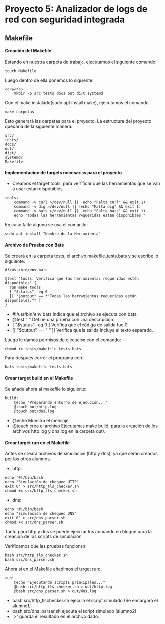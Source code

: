 # Proyecto 5: Analizador de logs de red con seguridad integrada
## Makefile
#### Creación del Makefile
Estando en nuestra carpeta de trabajo, ejecutamos el siguiente comando:
```
touch Makefile
```
Luego dentro de ella ponemos lo siguiente:
```
carpetas:
	mkdir -p src tests docs out dist systemd
```
Con el make instalado(sudo apt install make), ejecutamos el comando 
```
make carpetas
```
Esto generará las carpetas para el proyecto. La estructura del proyecto quedaría de la siguiente manera:
```
src/
tests/
docs/
out/
dist/
systemd/
Makefile
```
#### Implementacion de targets necesarios para el proyecto
- Creamos el target tools, para verfificar que las herramientas que se van a usar están disponibles
```
tools:
	command -v curl >/dev/null || (echo "Falta curl" && exit 1)
	command -v dig >/dev/null || (echo "Falta dig" && exit 1)
	command -v bats >/dev/null || (echo "Falta bats" && exit 1)
	echo "Todas las herramientas requeridas están disponibles."
```
En caso falte alguno se usa el comando:
```
sudo apt install "Nombre de la Herramienta"
```
#### Archivo de Prueba con Bats
Se creará en la carpeta tests, el archivo makefile_tests.bats y se escribe lo siguiente:
```
#!/usr/bin/env bats

@test "tools: Verifica que las herramientas requeridas estén disponibles" {
  run make tools
  [ "$status" -eq 0 ]
  [[ "$output" == *"Todas las herramientas requeridas están disponibles."* ]]
}
```
- #!/usr/bin/env bats indica que el archivo se ejecuta con bats.
- @test " " Define una prueba con una descripción.
- [ "$status" -eq 0 ] Verifica que el código de salida fue 0.
- [[ "$output" == *" "* ]] Verifica que la salida incluya el texto esperado.

Luego le damos permisos de ejecución con el comando:
```
chmod +x tests/makefile_tests.bats
```
Para después correr el programa con:
```
bats tests/makefile_tests.bats
```
#### Crear target build en el Makefile
Se añade ahora al makefile lo siguiente:
```
build:
	@echo "Preparando entorno de ejecución..."
	@touch out/http.log
	@touch out/dns.log
```
- @echo Muestra el mensaje
- @touch crea el archivo
Ejecutamos make build, para la creación de los archivos http.log y dns.log en la carpeta out/.
#### Crear target run en el Makefile
Antes se creará archivos de simulacion (http y dns), ya que serán creados por los otros alumnos.
- http:
```
echo '#!/bin/bash
echo "Simulación de chequeo HTTP"
exit 0' > src/http_tls_checker.sh
chmod +x src/http_tls_checker.sh
```
- dns:
```
echo '#!/bin/bash
echo "Simulación de chequeo DNS"
exit 0' > src/dns_parser.sh
chmod +x src/dns_parser.sh
```
Tanto para http y dns se puede ejecutar los comando en bloque para la creación de los scripts de simulación.

Verificamos que las pruebas funcionen:
```
bash src/http_tls_checker.sh
bash src/dns_parser.sh
```
Ahora si en el Makefile añadimos el target run:
```
run:
	@echo "Ejecutando scripts principales..."
	@bash src/http_tls_checker.sh > out/http.log
	@bash src/dns_parser.sh > out/dns.log
```
- bash src/http_tlschecker.sh ejecuta el script simulado (Se encargará el alumno1)
- bash src/dns_parser.sh ejecuta el script simulado (alumno2)
- '>' guarda el resultado en el archivo dado.
